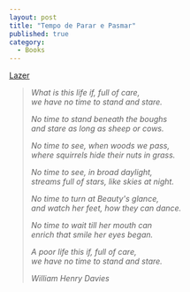 ```yaml
---
layout: post
title: "Tempo de Parar e Pasmar"
published: true
category:
  - Books
---
```

<p><a title="Davies' "Leisure"." href="http://iskrapentcheva.freeservers.com/William_Davies.htm">Lazer</a></p>
<blockquote><cite>
<p>
What is this life if, full of care,<br/>
we have no time to stand and stare.
</p><p>
No time to stand beneath the boughs<br/>
and stare as long as sheep or cows.
</p><p>
No time to see, when woods we pass,<br/>
where squirrels hide their nuts in grass.
</p><p>
No time to see, in broad daylight,<br/>
streams full of stars, like skies at night.
</p><p>
No time to turn at Beauty's glance,<br/>
and watch her feet, how they can dance.
</p><p>
No time to wait till her mouth can<br/>
enrich that smile her eyes began.
</p><p>
A poor life this if, full of care,<br/>
we have no time to stand and stare.
</p><p>
William Henry Davies
</p>
</blockquote></cite>


